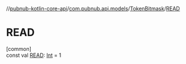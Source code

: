 //[pubnub-kotlin-core-api](../../../index.md)/[com.pubnub.api.models](../index.md)/[TokenBitmask](index.md)/[READ](-r-e-a-d.md)

# READ

[common]\
const val [READ](-r-e-a-d.md): [Int](https://kotlinlang.org/api/core/kotlin-stdlib/kotlin/-int/index.html) = 1
